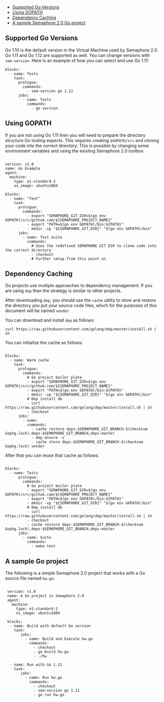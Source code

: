 * [Supported Go Versions](#supported-go-versions)
* [Using GOPATH](#using-gopath)
* [Dependency Caching](#dependency-caching)
* [A sample Semaphore 2.0 Go project](#a-sample-go-project)

## Supported Go Versions

Go 1.10 is the default version in the Virtual Machine used by Semaphore 2.0.
Go 1.11 and Go 1.12 are supported as well. You can change versions with
`sem-version`. Here is an example of how you can select and use Go 1.11:

<pre><code class="language-yaml">blocks:
  - name: Tests
    task:
      prologue:
        commands:
          - sem-version go 1.11
      jobs:
        - name: Tests
          commands:
            - go version
</code></pre>

## Using GOPATH

If you are not using Go 1.11 then you will need to prepare the directory
structure Go tooling expects. This requires creating `$GOPATH/src` and
cloning your code into the correct directory. This is possible by changing some
environment variables and using the existing Semaphore 2.0 toolbox.

<pre><code class="language-yaml">
version: v1.0
name: Go Example
agent:
  machine:
    type: e1-standard-2
    os_image: ubuntu1804

blocks:
  - name: "Test"
    task:
      prologue:
        commands:
          - export "SEMAPHORE_GIT_DIR=$(go env GOPATH)/src/github.com/${SEMAPHORE_PROJECT_NAME}"
          - export "PATH=$(go env GOPATH)/bin:${PATH}"
          - mkdir -vp "${SEMAPHORE_GIT_DIR}" "$(go env GOPATH)/bin"
      jobs:
        - name: Test Suite
          commands:
            # Uses the redefined SEMAPHORE_GIT_DIR to clone code into the correct directory
            - checkout
            # Further setup from this point on
</code></pre>

## Dependency Caching

Go projects use multiple approaches to dependency management. If you are using
`dep` then the strategy is similar to other projects.

After downloading `dep`, you should use the `cache` utility to store and
restore the directory you put your source code files, which for the purposes
of this document will be named `vendor`.

You can download and install `dep` as follows:

    curl https://raw.githubusercontent.com/golang/dep/master/install.sh | sh

You can initialize the cache as follows:

<pre><code class="language-yaml">
blocks:
  - name: Warm cache
    task:
      prologue:
        commands:
          # Go project boiler plate
          - export "SEMAPHORE_GIT_DIR=$(go env GOPATH)/src/github.com/${SEMAPHORE_PROJECT_NAME}"
          - export "PATH=$(go env GOPATH)/bin:${PATH}"
          - mkdir -vp "${SEMAPHORE_GIT_DIR}" "$(go env GOPATH)/bin"
          # Dep install db
          - curl https://raw.githubusercontent.com/golang/dep/master/install.sh | sh
          - checkout
      jobs:
        - name:
          commands:
            - cache restore deps-$SEMAPHORE_GIT_BRANCH-$(checksum Gopkg.lock),deps-$SEMAPHORE_GIT_BRANCH,deps-master
            - dep ensure -v
            - cache store deps-$SEMAPHORE_GIT_BRANCH-$(checksum Gopkg.lock) vendor
</code></pre>

After that you can reuse that cache as follows:

<pre><code class="language-yaml">
blocks:
  - name: Tests
      prologue:
        commands:
          # Go project boiler plate
          - export "SEMAPHORE_GIT_DIR=$(go env GOPATH)/src/github.com/${SEMAPHORE_PROJECT_NAME}"
          - export "PATH=$(go env GOPATH)/bin:${PATH}"
          - mkdir -vp "${SEMAPHORE_GIT_DIR}" "$(go env GOPATH)/bin"
          # Dep install db
          - curl https://raw.githubusercontent.com/golang/dep/master/install.sh | sh
          - checkout
          - cache restore deps-$SEMAPHORE_GIT_BRANCH-$(checksum Gopkg.lock),deps-$SEMAPHORE_GIT_BRANCH,deps-master
      jobs:
        - name: Suite
          commands:
            - make test
</code></pre>

## A sample Go project

The following is a simple Semaphore 2.0 project that works with a Go source
file named `hw.go`:

<pre><code class="language-yaml">
 version: v1.0
 name: A Go project in Semaphore 2.0
 agent:
   machine:
     type: e1-standard-2
     os_image: ubuntu1804

 blocks:
  - name: Build with default Go version
    task:
       jobs:
         - name: Build and Execute hw.go
           commands:
             - checkout
             - go build hw.go
             - ./hw

  - name: Run with Go 1.11
    task:
       jobs:
         - name: Run hw.go
           commands:
             - checkout
             - sem-version go 1.11
             - go run hw.go
</code></pre>
